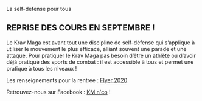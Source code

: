 La self-defense pour tous

## REPRISE DES COURS EN SEPTEMBRE !

Le Krav Maga est avant tout une discipline de self-défense qui s’applique à utiliser le mouvement le plus efficace, alliant souvent une parade et une attaque. Pour pratiquer le Krav Maga pas besoin d’être un athlète ou d’avoir déjà pratiqué des sports de combat : il est accessible à tous et permet une pratique à tous les niveaux !

Les renseignements pour la rentrée : [Flyer 2020](/flyer-2020-nouveaux.pdf)

Retrouvez-nous sur Facebook : [KM n'co](https://www.facebook.com/KM-nCo-Krav-Maga-Montpellier-1997338813834734/) !
